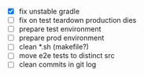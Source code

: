-[x] fix unstable gradle
-[ ] fix on test teardown production dies
-[ ] prepare test environment
-[ ] prepare prod environment
-[ ] clean *.sh (makefile?)
-[ ] move e2e tests to distinct src
-[ ] clean commits in git log
